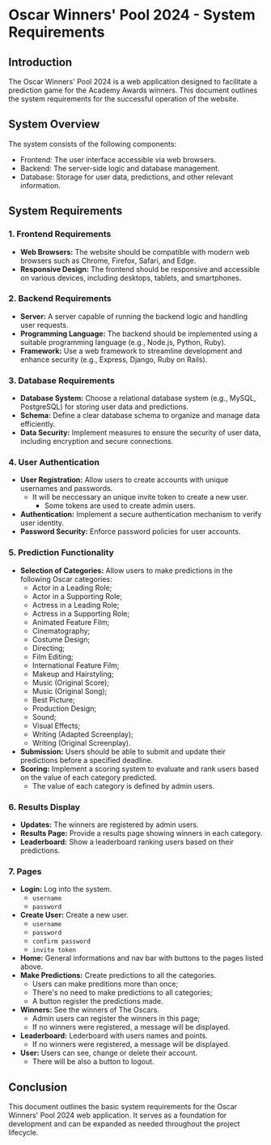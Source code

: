 # Oscar Winners' Pool 2024 - System Requirements

## Introduction

The Oscar Winners' Pool 2024 is a web application designed to facilitate a prediction game for the Academy Awards winners. This document outlines the system requirements for the successful operation of the website.

## System Overview

The system consists of the following components:

- Frontend: The user interface accessible via web browsers.
- Backend: The server-side logic and database management.
- Database: Storage for user data, predictions, and other relevant information.

## System Requirements

### 1. Frontend Requirements

- **Web Browsers:** The website should be compatible with modern web browsers such as Chrome, Firefox, Safari, and Edge.
- **Responsive Design:** The frontend should be responsive and accessible on various devices, including desktops, tablets, and smartphones.

### 2. Backend Requirements

- **Server:** A server capable of running the backend logic and handling user requests.
- **Programming Language:** The backend should be implemented using a suitable programming language (e.g., Node.js, Python, Ruby).
- **Framework:** Use a web framework to streamline development and enhance security (e.g., Express, Django, Ruby on Rails).

### 3. Database Requirements

- **Database System:** Choose a relational database system (e.g., MySQL, PostgreSQL) for storing user data and predictions.
- **Schema:** Define a clear database schema to organize and manage data efficiently.
- **Data Security:** Implement measures to ensure the security of user data, including encryption and secure connections.

### 4. User Authentication

- **User Registration:** Allow users to create accounts with unique usernames and passwords.
  - It will be neccessary an unique invite token to create a new user.
    - Some tokens are used to create admin users.
- **Authentication:** Implement a secure authentication mechanism to verify user identity.
- **Password Security:** Enforce password policies for user accounts.

### 5. Prediction Functionality

- **Selection of Categories:** Allow users to make predictions in the following Oscar categories:
    - Actor in a Leading Role;
    - Actor in a Supporting Role;
    - Actress in a Leading Role;
    - Actress in a Supporting Role;
    - Animated Feature Film;
    - Cinematography;
    - Costume Design;
    - Directing;
    - Film Editing;
    - International Feature Film;
    - Makeup and Hairstyling;
    - Music (Original Score);
    - Music (Original Song);
    - Best Picture;
    - Production Design;
    - Sound;
    - Visual Effects;
    - Writing (Adapted Screenplay);
    - Writing (Original Screenplay).
- **Submission:** Users should be able to submit and update their predictions before a specified deadline.
- **Scoring:** Implement a scoring system to evaluate and rank users based on the value of each category predicted.
  - The value of each category is defined by admin users.

### 6. Results Display

- **Updates:** The winners are registered by admin users.
- **Results Page:** Provide a results page showing winners in each category.
- **Leaderboard:** Show a leaderboard ranking users based on their predictions.

### 7. Pages
- **Login:** Log into the system.
  - `username`
  - `password`
- **Create User:** Create a new user.
  - `username`
  - `password`
  - `confirm password`
  - `invite token`
- **Home:** General informations and nav bar with buttons to the pages listed above.
- **Make Predictions:** Create predictions to all the categories.
  - Users can make preditions more than once;
  - There's no need to make predictions to all categories;
  - A button register the predictions made.
- **Winners:** See the winners of The Oscars.
  - Admin users can register the winners in this page;
  - If no winners were registered, a message will be displayed.
- **Leaderboard:** Lederboard with users names and points.
  - If no winners were registered, a message will be displayed.
- **User:** Users can see, change or delete their account.
  - There will be also a button to logout.

## Conclusion

This document outlines the basic system requirements for the Oscar Winners' Pool 2024 web application. It serves as a foundation for development and can be expanded as needed throughout the project lifecycle.
